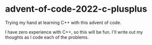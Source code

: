 # advent-of-code-2022-c-plusplus
Trying my hand at learning C++ with this advent of code. 

I have zero experience with C++, so this will be fun. 
I'll write out my thoughts as I code each of the problems.
